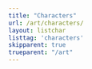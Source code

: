 ```yaml
---
title: "Characters"
url: /art/characters/
layout: listchar
listtag: 'characters'
skipparent: true
trueparent: "/art"
---
```

